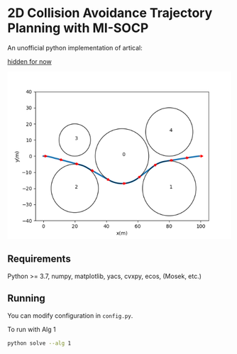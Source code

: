 # 2D Collision Avoidance Trajectory Planning with MI-SOCP
An unofficial python implementation of artical:

[hidden for now]()

![fig](./figs/test_fig.png)

## Requirements
Python >= 3.7, numpy, matplotlib, yacs, cvxpy, ecos, (Mosek, etc.)

## Running
You can modify configuration in `config.py`.

To run with Alg 1
```bash
python solve --alg 1
```